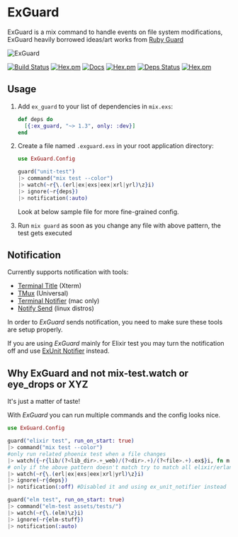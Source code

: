 # ExGuard

ExGuard is a mix command to handle events on file system modifications, ExGuard heavily borrowed ideas/art works from [Ruby Guard](https://github.com/guard/guard)

![ExGuard](https://github.com/slashmili/ex_guard/raw/master/logo.png)


[![Build Status](https://travis-ci.org/slashmili/ex_guard.svg?branch=master)](https://travis-ci.org/slashmili/ex_guard)
[![Hex.pm](https://img.shields.io/hexpm/v/ex_guard.svg)](https://hex.pm/packages/ex_guard)
[![Docs](https://img.shields.io/badge/docs-latest-brightgreen.svg?style=flat)](https://hexdocs.pm/ex_guard/)
[![Hex.pm](https://img.shields.io/hexpm/dt/ex_guard.svg)](https://hex.pm/packages/ex_guard)
[![Deps Status](https://beta.hexfaktor.org/badge/all/github/slashmili/ex_guard.svg)](https://beta.hexfaktor.org/github/slashmili/ex_guard)
[![Hex.pm](https://img.shields.io/hexpm/l/ex_guard.svg)]()


## Usage

1. Add `ex_guard` to your list of dependencies in `mix.exs`:

    ```elixir
    def deps do
      [{:ex_guard, "~> 1.3", only: :dev}]
    end
    ```

2. Create a file named `.exguard.exs` in your root application directory:

    ```elixir
    use ExGuard.Config

    guard("unit-test")
    |> command("mix test --color")
    |> watch(~r{\.(erl|ex|exs|eex|xrl|yrl)\z}i)
    |> ignore(~r{deps})
    |> notification(:auto)
    ```

    Look at below sample file for more fine-grained config.

3. Run `mix guard` as soon as you change any file with above pattern, the test gets executed

## Notification

Currently supports notification with tools:

* [Terminal Title](http://tldp.org/HOWTO/Xterm-Title-3.html) (Xterm)
* [TMux](http://tmux.github.io/) (Universal)
* [Terminal Notifier](https://github.com/julienXX/terminal-notifier) (mac only)
* [Notify Send](http://ss64.com/bash/notify-send.html) (linux distros)

In order to _ExGuard_ sends notification, you need to make sure these tools are setup properly.

If you are using _ExGuard_ mainly for Elixir test you may turn the notification off and use [ExUnit Notifier](https://github.com/navinpeiris/ex_unit_notifier) instead.

## Why ExGuard and not mix-test.watch or eye_drops or XYZ

It's just a matter of taste!

With _ExGuard_ you can run multiple commands and the config looks nice.

```elixir
use ExGuard.Config

guard("elixir test", run_on_start: true)
|> command("mix test --color")
#only run related phoenix test when a file changes
|> watch({~r{lib/(?<lib_dir>.+_web)/(?<dir>.+)/(?<file>.+).ex$}i, fn m -> "test/#{m["lib_dir"]}/#{m["dir"]}/#{m["file"]}_test.exs" end})
# only if the above pattern doesn't match try to match all elixir/erlang source 
|> watch(~r{\.(erl|ex|exs|eex|xrl|yrl)\z}i)
|> ignore(~r{deps})
|> notification(:off) #Disabled it and using ex_unit_notifier instead

guard("elm test", run_on_start: true)
|> command("elm-test assets/tests/")
|> watch(~r{\.(elm)\z}i)
|> ignore(~r{elm-stuff})
|> notification(:auto)
```
